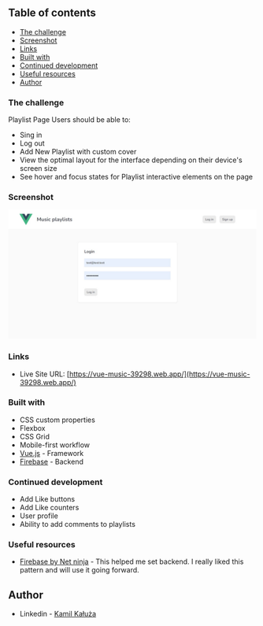 ## Table of contents

  - [The challenge](#the-challenge)
  - [Screenshot](#screenshot)
  - [Links](#links)
  - [Built with](#built-with)
  - [Continued development](#continued-development)
  - [Useful resources](#useful-resources)
  - [Author](#author)




### The challenge

Playlist Page
Users should be able to:

- Sing in
- Log out
- Add New Playlist with custom cover
- View the optimal layout for the interface depending on their device's screen size
- See hover and focus states for Playlist interactive elements on the page

### Screenshot

![](./screenshot.jpg)


### Links


- Live Site URL: [https://vue-music-39298.web.app/](https://vue-music-39298.web.app/)

### Built with

- CSS custom properties
- Flexbox
- CSS Grid
- Mobile-first workflow
- [Vue.js](https://vuejs.org/) - Framework
- [Firebase](https://firebase.google.com/) - Backend




### Continued development


- Add Like buttons
- Add Like counters 
- User profile 
- Ability to add comments to playlists



### Useful resources

- [Firebase by Net ninja](https://www.youtube.com/watch?v=aN1LnNq4z54&list=PL4cUxeGkcC9jUPIes_B8vRjn1_GaplOPQ) - This helped me set backend. I really liked this pattern and will use it going forward.



## Author

- Linkedin - [Kamil Kałuża](https://www.linkedin.com/in/kamil-ka%C5%82u%C5%BCa-3b49a1250/)


